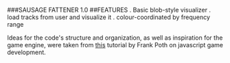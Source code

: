 ###SAUSAGE FATTENER 1.0
##FEATURES
. Basic blob-style visualizer
. load tracks from user and visualize it
. colour-coordinated by frequency range

Ideas for the code's structure and organization, as well as inspiration for the game engine, were taken from [this](https://www.youtube.com/watch?v=w-OKdSHRlfA) tutorial by Frank Poth on javascript game development.